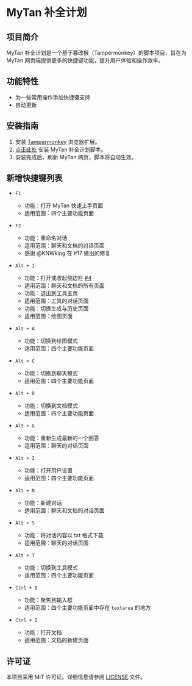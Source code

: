 # MyTan 补全计划

## 项目简介

MyTan 补全计划是一个基于篡改猴（Tampermonkey）的脚本项目，旨在为 MyTan 网页端提供更多的快捷键功能，提升用户体验和操作效率。

## 功能特性

-   为一些常用操作添加快捷键支持
-   自动更新

## 安装指南

1. 安装 <a href="https://www.tampermonkey.net/" target="_blank">Tampermonkey</a> 浏览器扩展。
2. [点击此处](https://raw.githubusercontent.com/lc6464/MyTan-Enhancer/main/shortcut.user.js) 安装 MyTan 补全计划脚本。
3. 安装完成后，刷新 MyTan 网页，脚本将自动生效。

## 新增快捷键列表

-   `F1`

    -   功能：打开 MyTan 快速上手页面
    -   适用范围：四个主要功能页面

-   `F2`

    -   功能：重命名对话
    -   适用范围：聊天和文档的对话页面
    -   感谢 @KNWking 在 #17 做出的修复

-   `Alt + 1`

    -   功能：打开或收起侧边栏 [#4](https://github.com/lc6464/MyTan-Enhancer/issues/4)
    -   适用范围：聊天和文档的所有页面
    -   功能：退出到工具主页
    -   适用范围：工具的对话页面
    -   功能：切换生成与历史页面
    -   适用范围：绘图页面

-   `Alt + A`

    -   功能：切换到绘图模式
    -   适用范围：四个主要功能页面

-   `Alt + C`

    -   功能：切换到聊天模式
    -   适用范围：四个主要功能页面

-   `Alt + D`

    -   功能：切换到文档模式
    -   适用范围：四个主要功能页面

-   `Alt + G`

    -   功能：重新生成最新的一个回答
    -   适用范围：聊天的对话页面

-   `Alt + I`

    -   功能：打开用户设置
    -   适用范围：四个主要功能页面

-   `Alt + N`

    -   功能：新建对话
    -   适用范围：聊天和文档的对话页面
 
-   `Alt + S`

    -   功能：将对话内容以 txt 格式下载
    -   适用范围：聊天的对话页面

-   `Alt + T`

    -   功能：切换到工具模式
    -   适用范围：四个主要功能页面

-   `Ctrl + I`

    -   功能：聚焦到输入框
    -   适用范围：四个主要功能页面中存在 `textarea` 的地方

-   `Ctrl + O`

    -   功能：打开文档
    -   适用范围：文档的新建页面

## 许可证

本项目采用 MIT 许可证。详细信息请参阅 [LICENSE](LICENSE) 文件。
